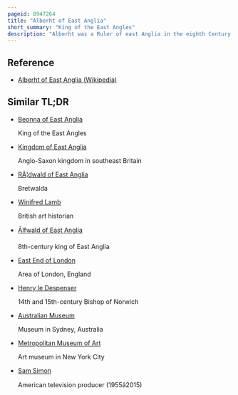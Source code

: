 ```yaml
---
pageid: 8947264
title: "Alberht of East Anglia"
short_summary: "King of the East Angles"
description: "Alberht was a Ruler of east Anglia in the eighth Century. He shared the Kingdom with Beonna and possibly Hun, who may not have existed. He may have still been king around 760. He is identified by the Fitzwilliam Museum and historian Simon Keynes as Thelberht I."
---
```


## Reference

- [Alberht of East Anglia (Wikipedia)](https://en.wikipedia.org/?curid=8947264)

## Similar TL;DR

- [Beonna of East Anglia](/tldr/en/beonna-of-east-anglia)

  King of the East Angles

- [Kingdom of East Anglia](/tldr/en/kingdom-of-east-anglia)

  Anglo-Saxon kingdom in southeast Britain

- [RÃ¦dwald of East Anglia](/tldr/en/rdwald-of-east-anglia)

  Bretwalda

- [Winifred Lamb](/tldr/en/winifred-lamb)

  British art historian

- [Ãlfwald of East Anglia](/tldr/en/lfwald-of-east-anglia)

  8th-century king of East Anglia

- [East End of London](/tldr/en/east-end-of-london)

  Area of London, England

- [Henry le Despenser](/tldr/en/henry-le-despenser)

  14th and 15th-century Bishop of Norwich

- [Australian Museum](/tldr/en/australian-museum)

  Museum in Sydney, Australia

- [Metropolitan Museum of Art](/tldr/en/metropolitan-museum-of-art)

  Art museum in New York City

- [Sam Simon](/tldr/en/sam-simon)

  American television producer (1955â2015)
